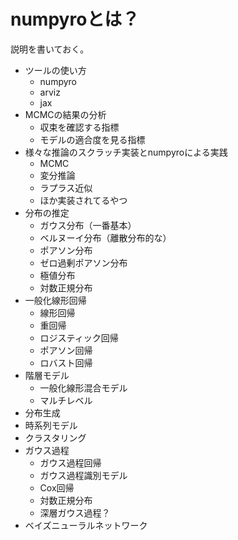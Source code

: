 # numpyroとは？

説明を書いておく。

- ツールの使い方
  - numpyro
  - arviz
  - jax
- MCMCの結果の分析
  - 収束を確認する指標
  - モデルの適合度を見る指標
- 様々な推論のスクラッチ実装とnumpyroによる実践
  - MCMC
  - 変分推論
  - ラプラス近似
  - ほか実装されてるやつ
- 分布の推定
  - ガウス分布（一番基本）
  - ベルヌーイ分布（離散分布的な）
  - ポアソン分布
  - ゼロ過剰ポアソン分布
  - 極値分布
  - 対数正規分布
- 一般化線形回帰
  - 線形回帰
  - 重回帰
  - ロジスティック回帰
  - ポアソン回帰
  - ロバスト回帰
- 階層モデル
  - 一般化線形混合モデル
  - マルチレベル
- 分布生成
- 時系列モデル
- クラスタリング
- ガウス過程
  - ガウス過程回帰
  - ガウス過程識別モデル
  - Cox回帰
  - 対数正規分布
  - 深層ガウス過程？
- ベイズニューラルネットワーク  

